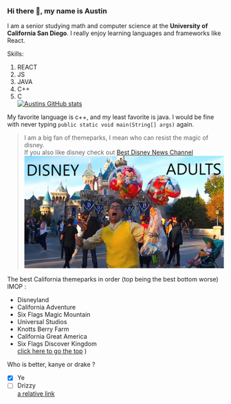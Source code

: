 
### Hi there 👋, my name is Austin  
 
I am a senior studying math and computer science at the **University of     California San Diego**. I really enjoy learning languages and frameworks like React.    

Skills:   
1. REACT    
2. JS    
3. JAVA    
4. C++    
5. C    
[![Austins GitHub stats](https://github-readme-stats.vercel.app/api?username=asmarking)](https://github.com/asmarking/github-readme-stats)  

My favorite language is c++, and my least favorite is java. I would be fine   with never typing `public static void main(String[] args)` again.     

> I am a big fan of themeparks, I mean who can resist the magic of disney.  
If you also like disney check out [Best Disney News Channel](https://www.youtube.com/channel/UCRDgYztYctlZ5Z2dN9CW49w)  
![disney adults](asm.jpg)  

The best California themeparks in order (top being the best bottom worse) IMOP :  
- Disneyland
- California Adventure  
- Six Flags Magic Mountain  
- Universal Studios  
- Knotts Berry Farm  
- California Great America  
- Six Flags Discover Kingdom  
[click here to go the top](#hi-there-👋,-my-name-is-austin)
)  

Who is better, kanye or drake ?   
- [x] Ye  
- [ ] Drizzy  
[a relative link](other-file.md)